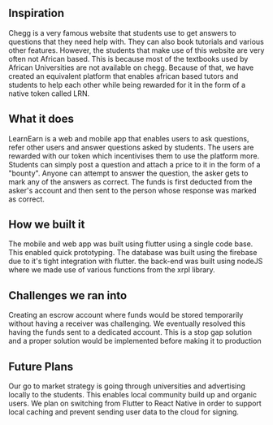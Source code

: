 ## Inspiration
Chegg is a very famous website that students use to get answers to questions that they need help with. They can also book tutorials and various other features. However, the students that make use of this website are very often not African based. This is because most of the textbooks used by African Universities are not available on chegg. Because of that, we have created an equivalent platform that enables african based tutors and students to help each other while being rewarded for it in the form of a native token called LRN.

## What it does
LearnEarn is a web and mobile app that enables users to ask questions, refer other users and answer questions asked by students. The users are rewarded with our token which incentivises them to use the platform more. Students can simply post a question and attach a price to it in the form of a "bounty". Anyone can attempt to answer the question, the asker gets to mark any of the answers as correct. The funds is first deducted from the asker's account and then sent to the person whose response was marked as correct.

## How we built it
The mobile and web app was built using flutter using a single code base. This enabled quick prototyping. The database was built using the firebase due to it's tight integration with flutter. the back-end was built using nodeJS where we made use of various functions from the xrpl library.

## Challenges we ran into
Creating an escrow account where funds would be stored temporarily without having a receiver was challenging. We eventually resolved this having the funds sent to a dedicated account. This is a stop gap solution and a proper solution would be implemented before making it to production

## Future Plans
Our go to market strategy is going through universities and advertising locally to the students. This enables local community build up and organic users. We plan on switching from Flutter to React Native in order to support local caching and prevent sending user data to the cloud for signing.
